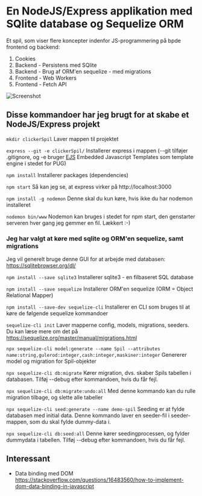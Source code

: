 

# En NodeJS/Express applikation med SQlite database og Sequelize ORM

Et spil, som viser flere koncepter indenfor JS-programmering på bpde frontend og backend:

1. Cookies
3. Backend - Persistens med SQlite
4. Backend - Brug af ORM'en sequelize - med migrations
5. Frontend - Web Workers
6. Frontend - Fetch API


<img src="https://raw.githubusercontent.com/andracs/clickerSpil/master/public/images/Gr%C3%B8nsagskliker.png" alt="Screenshot" style="max-width:200px;"/>


## Disse kommandoer har jeg brugt for at skabe et NodeJS/Express projekt

`mkdir clickerSpil` 
Laver mappen til projektet 

`express --git -e clickerSpil/`
Installerer express i mappen (--git tilføjer .gitignore, og -e bruger [EJS](https://ejs.co/) Embedded Javascript Templates som template engine i stedet for PUG)

`npm install`
Installerer packages (dependencies)

`npm start`
Så kan jeg se, at express virker på http://localhost:3000

`npm install -g nodemon`
Denne skal du kun køre, hvis ikke du har nodemon installeret

`nodemon bin/www`
Nodemon kan bruges i stedet for npm start, den genstarter serveren hver gang jeg gemmer en fil. Lækkert :-)

### Jeg har valgt at køre med sqlite og ORM'en sequelize, samt migrations

Jeg vil generelt bruge denne GUI for at arbejde med databasen: https://sqlitebrowser.org/dl/ 

`npm install --save sqlite3`
Installerer sqlite3 - en filbaseret SQL database

`npm install --save sequelize`
Installerer ORM'en sequelize (ORM = Object Relational Mapper)

`npm install --save-dev sequelize-cli`
Installerer en CLI som bruges til at køre de følgende sequelize kommandoer

`sequelize-cli init` 
Laver mapperne config, models, migrations, seeders. Du kan læse mere om det på https://sequelize.org/master/manual/migrations.html 

`npx sequelize-cli model:generate --name Spil --attributes name:string,gulerod:integer,cash:integer,maskiner:integer`
Genererer model og migration for Spil-objekter

`npx sequelize-cli db:migrate`
Kører migration, dvs. skaber Spils tabellen i databasen. Tilføj --debug efter kommandoen, hvis du får fejl. 

`npx sequelize-cli db:migrate:undo:all`
Med denne kommando kan du rulle migration tilbage, og slette alle tabeller

`npx sequelize-cli seed:generate --name demo-spil`
Seeding er at fylde databasen med initial data. Denne kommando laver en seeder-fil i seeder-mappen, som du skal fylde dummy-data i. 

`npx sequelize-cli db:seed:all`
Denne kører seedingprocessen, og fylder dummydata i tabellen. Tilføj --debug efter kommandoen, hvis du får fejl. 

## Interessant
- Data binding med DOM
https://stackoverflow.com/questions/16483560/how-to-implement-dom-data-binding-in-javascript
